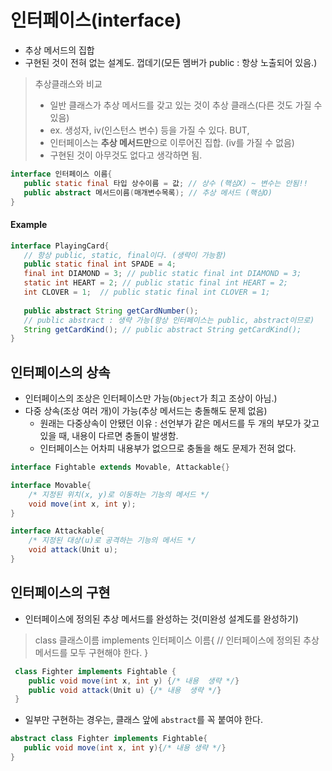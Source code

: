 # 인터페이스(interface)
- 추상 메서드의 집합
- 구현된 것이 전혀 없는 설계도. 껍데기(모든 멤버가 public : 항상 노출되어 있음.)

> 추상클래스와 비교
> - 일반 클래스가 추상 메서드를 갖고 있는 것이 추상 클래스(다른 것도 가질 수 있음)
> - ex. 생성자, iv(인스턴스 변수) 등을 가질 수 있다.
> BUT, 
> - 인터페이스는 **추상 메서드만**으로 이루어진 집합. (iv를 가질 수 없음)
> - 구현된 것이 아무것도 없다고 생각하면 됨.

```java
interface 인터페이스 이름{
   public static final 타입 상수이름 = 값; // 상수 (핵심X) ~ 변수는 안됨!!
   public abstract 메서드이름(매개변수목록); // 추상 메서드 (핵심O)
}
```

#### Example
```java
interface PlayingCard{
   // 항상 public, static, final이다. (생략이 가능함)
   public static final int SPADE = 4;
   final int DIAMOND = 3; // public static final int DIAMOND = 3;
   static int HEART = 2; // public static final int HEART = 2;
   int CLOVER = 1;  // public static final int CLOVER = 1;
   
   public abstract String getCardNumber();
   // public abstract : 생략 가능(항상 인터페이스는 public, abstract이므로)
   String getCardKind(); // public abstract String getCardKind();
}
```

## 인터페이스의 상속
- 인터페이스의 조상은 인터페이스만 가능(`Object`가 최고 조상이 아님.)
- 다중 상속(조상 여러 개)이 가능(추상 메서드는 충돌해도 문제 없음)
   - 원래는 다중상속이 안됐던 이유 : 선언부가 같은 메서드를 두 개의 부모가 갖고 있을 때, 내용이 다르면 충돌이 발생함.
   - 인터페이스는 어차피 내용부가 없으므로 충돌을 해도 문제가 전혀 없다.
```java
interface Fightable extends Movable, Attackable{}

interface Movable{
    /* 지정된 위치(x, y)로 이동하는 기능의 메서드 */
    void move(int x, int y);
}

interface Attackable{
    /* 지정된 대상(u)로 공격하는 기능의 메서드 */
    void attack(Unit u);
}
```

## 인터페이스의 구현
- 인터페이스에 정의된 추상 메서드를 완성하는 것(미완성 설계도를 완성하기)
> class 클래스이름 implements 인터페이스 이름{
> // 인터페이스에 정의된 추상 메서드를 모두 구현해야 한다.
> }

```java
 class Fighter implements Fightable {
    public void move(int x, int y) {/* 내용  생략 */}
    public void attack(Unit u) {/* 내용  생략 */}    
 }
```

- 일부만 구현하는 경우는, 클래스 앞에 `abstract`를 꼭 붙여야 한다.
```java
abstract class Fighter implements Fightable{
   public void move(int x, int y){/* 내용 생략 */}
}
```

